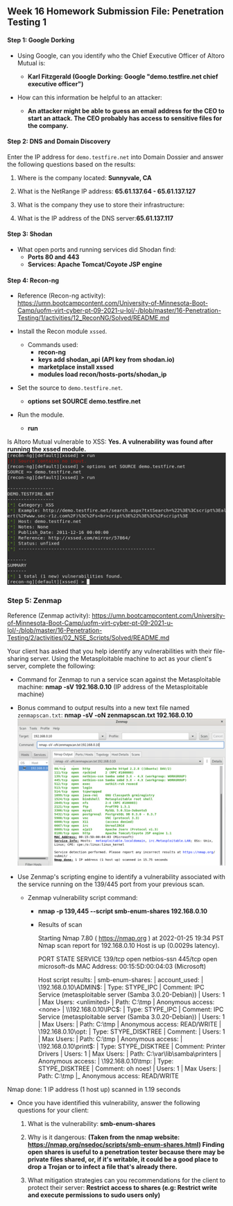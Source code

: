 ## Week 16 Homework Submission File: Penetration Testing 1

#### Step 1: Google Dorking


- Using Google, can you identify who the Chief Executive Officer of Altoro Mutual is:
	- **Karl Fitzgerald (Google Dorking: Google "demo.testfire.net chief executive officer")**

- How can this information be helpful to an attacker:
	- **An attacker might be able to guess an email address for the CEO to start an attack. The CEO probably has access to sensitive files for the company.**

#### Step 2: DNS and Domain Discovery

Enter the IP address for `demo.testfire.net` into Domain Dossier and answer the following questions based on the results:

  1. Where is the company located: **Sunnyvale, CA**

  2. What is the NetRange IP address: **65.61.137.64 - 65.61.137.127**

  3. What is the company they use to store their infrastructure: 

  4. What is the IP address of the DNS server:**65.61.137.117**


#### Step 3: Shodan

- What open ports and running services did Shodan find:
	- **Ports 80 and 443**
	- **Services: Apache Tomcat/Coyote JSP engine**

#### Step 4: Recon-ng
- Reference (Recon-ng activity): https://umn.bootcampcontent.com/University-of-Minnesota-Boot-Camp/uofm-virt-cyber-pt-09-2021-u-lol/-/blob/master/16-Penetration-Testing/1/activities/12_ReconNG/Solved/README.md

- Install the Recon module `xssed`.
	- Commands used:
		-  **recon-ng**
		-  **keys add shodan_api (API key from shodan.io)**
		-  **marketplace install xssed**
		-  **modules load recon/hosts-ports/shodan_ip**
- Set the source to `demo.testfire.net`.
	-	**options set SOURCE demo.testfire.net** 
- Run the module. 
	- 	**run**

Is Altoro Mutual vulnerable to XSS: 
**Yes. A vulnerability was found after running the xssed module.**
![](./Recon-ng.png)
### Step 5: Zenmap
Reference (Zenmap activity): https://umn.bootcampcontent.com/University-of-Minnesota-Boot-Camp/uofm-virt-cyber-pt-09-2021-u-lol/-/blob/master/16-Penetration-Testing/2/activities/02_NSE_Scripts/Solved/README.md


Your client has asked that you help identify any vulnerabilities with their file-sharing server. Using the Metasploitable machine to act as your client's server, complete the following:

- Command for Zenmap to run a service scan against the Metasploitable machine: **nmap -sV 192.168.0.10** (IP address of the Metasploitable machine)
 
- Bonus command to output results into a new text file named `zenmapscan.txt`: **nmap -sV -oN zenmapscan.txt 192.168.0.10**
![](./Zenmap_scan_1.png)

- Use Zenmap's scripting engine to identify a vulnerability associated with the service running on the 139/445 port from your previous scan.
	- Zenmap vulnerability script command:
		- **nmap -p 139,445 --script smb-enum-shares 192.168.0.10** 
		- Results of scan

			Starting Nmap 7.80 ( https://nmap.org ) at 2022-01-25 19:34 PST
			Nmap scan report for 192.168.0.10
			Host is up (0.0029s latency).

			PORT    STATE SERVICE
			139/tcp open  netbios-ssn
			445/tcp open  microsoft-ds
			MAC Address: 00:15:5D:00:04:03 (Microsoft)

			Host script results:
			| smb-enum-shares: 
			|   account_used: <blank>
			|   \\192.168.0.10\ADMIN$: 
			|     Type: STYPE_IPC
			|     Comment: IPC Service (metasploitable server (Samba 3.0.20-Debian))
			|     Users: 1
			|     Max Users: <unlimited>
			|     Path: C:\tmp
			|     Anonymous access: <none>
			|   \\192.168.0.10\IPC$: 
			|     Type: STYPE_IPC
			|     Comment: IPC Service (metasploitable server (Samba 3.0.20-Debian))
			|     Users: 1
			|     Max Users: <unlimited>
			|     Path: C:\tmp
			|     Anonymous access: READ/WRITE
			|   \\192.168.0.10\opt: 
			|     Type: STYPE_DISKTREE
			|     Comment: 
			|     Users: 1
			|     Max Users: <unlimited>
			|     Path: C:\tmp
			|     Anonymous access: <none>
			|   \\192.168.0.10\print$: 
			|     Type: STYPE_DISKTREE
			|     Comment: Printer Drivers
			|     Users: 1
			|     Max Users: <unlimited>
			|     Path: C:\var\lib\samba\printers
			|     Anonymous access: <none>
			|   \\192.168.0.10\tmp: 
			|     Type: STYPE_DISKTREE
			|     Comment: oh noes!
			|     Users: 1
			|     Max Users: <unlimited>
			|     Path: C:\tmp
			|_    Anonymous access: READ/WRITE

Nmap done: 1 IP address (1 host up) scanned in 1.19 seconds

- Once you have identified this vulnerability, answer the following questions for your client:
  1. What is the vulnerability: **smb-enum-shares**

  2. Why is it dangerous: **(Taken from the nmap website: https://nmap.org/nsedoc/scripts/smb-enum-shares.html)
  Finding open shares is useful to a penetration tester because there may be private files shared, or, if it's writable, it could be a good place to drop a Trojan or to infect a file that's already there.**

  3. What mitigation strategies can you recommendations for the client to protect their server: **Restrict access to shares (e.g: Restrict write and execute permissions to sudo users only)**


